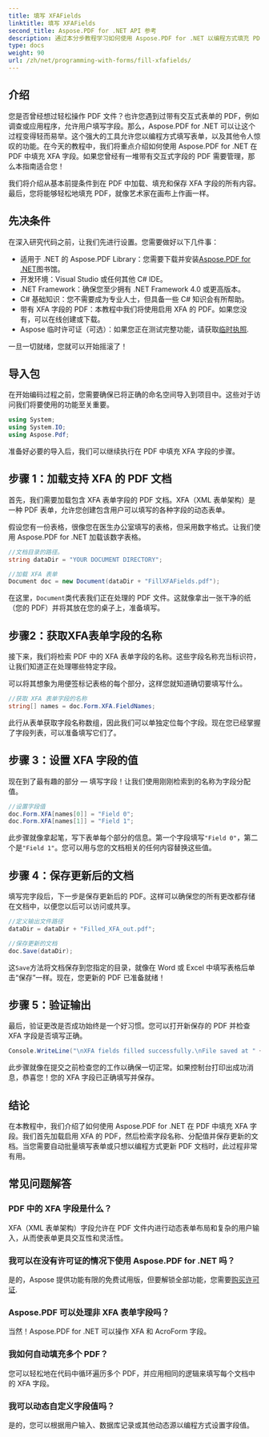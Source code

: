 ```yaml
---
title: 填写 XFAFields
linktitle: 填写 XFAFields
second_title: Aspose.PDF for .NET API 参考
description: 通过本分步教程学习如何使用 Aspose.PDF for .NET 以编程方式填充 PDF 中的 XFA 字段。发现简单、强大的 PDF 操作工具。
type: docs
weight: 90
url: /zh/net/programming-with-forms/fill-xfafields/
---
```

## 介绍

您是否曾经想过轻松操作 PDF 文件？也许您遇到过带有交互式表单的 PDF，例如调查或应用程序，允许用户填写字段。那么，Aspose.PDF for .NET 可以让这个过程变得轻而易举。这个强大的工具允许您以编程方式填写表单，以及其他令人惊叹的功能。在今天的教程中，我们将重点介绍如何使用 Aspose.PDF for .NET 在 PDF 中填充 XFA 字段。如果您曾经有一堆带有交互式字段的 PDF 需要管理，那么本指南适合您！

我们将介绍从基本前提条件到在 PDF 中加载、填充和保存 XFA 字段的所有内容。最后，您将能够轻松地填充 PDF，就像艺术家在画布上作画一样。

## 先决条件

在深入研究代码之前，让我们先进行设置。您需要做好以下几件事：

-  适用于 .NET 的 Aspose.PDF Library：您需要下载并安装[Aspose.PDF for .NET](https://releases.aspose.com/pdf/net/)图书馆。
- 开发环境：Visual Studio 或任何其他 C# IDE。
- .NET Framework：确保您至少拥有 .NET Framework 4.0 或更高版本。
- C# 基础知识：您不需要成为专业人士，但具备一些 C# 知识会有所帮助。
- 带有 XFA 字段的 PDF：本教程中我们将使用启用 XFA 的 PDF。如果您没有，可以在线创建或下载。
-  Aspose 临时许可证（可选）：如果您正在测试完整功能，请获取[临时执照](https://purchase.aspose.com/temporary-license/).

一旦一切就绪，您就可以开始摇滚了！

## 导入包

在开始编码过程之前，您需要确保已将正确的命名空间导入到项目中。这些对于访问我们将要使用的功能至关重要。

```csharp
using System;
using System.IO;
using Aspose.Pdf;
```

准备好必要的导入后，我们可以继续执行在 PDF 中填充 XFA 字段的步骤。

## 步骤 1：加载支持 XFA 的 PDF 文档

首先，我们需要加载包含 XFA 表单字段的 PDF 文档。XFA（XML 表单架构）是一种 PDF 表单，允许您创建包含用户可以填写的各种字段的动态表单。

假设您有一份表格，很像您在医生办公室填写的表格，但采用数字格式。让我们使用 Aspose.PDF for .NET 加载该数字表格。

```csharp
//文档目录的路径。
string dataDir = "YOUR DOCUMENT DIRECTORY";

//加载 XFA 表单
Document doc = new Document(dataDir + "FillXFAFields.pdf");
```

在这里，`Document`类代表我们正在处理的 PDF 文件。这就像拿出一张干净的纸（您的 PDF）并将其放在您的桌子上，准备填写。

## 步骤2：获取XFA表单字段的名称

接下来，我们将检索 PDF 中的 XFA 表单字段的名称。这些字段名称充当标识符，让我们知道正在处理哪些特定字段。

可以将其想象为用便签标记表格的每个部分，这样您就知道确切要填写什么。

```csharp
//获取 XFA 表单字段的名称
string[] names = doc.Form.XFA.FieldNames;
```

此行从表单获取字段名称数组，因此我们可以单独定位每个字段。现在您已经掌握了字段列表，可以准备填写它们了。

## 步骤 3：设置 XFA 字段的值

现在到了最有趣的部分 — 填写字段！让我们使用刚刚检索到的名称为字段分配值。

```csharp
//设置字段值
doc.Form.XFA[names[0]] = "Field 0";
doc.Form.XFA[names[1]] = "Field 1";
```

此步骤就像拿起笔，写下表单每个部分的信息。第一个字段填写`"Field 0"`，第二个是`"Field 1"`。您可以用与您的文档相关的任何内容替换这些值。

## 步骤 4：保存更新后的文档

填写完字段后，下一步是保存更新后的 PDF。这样可以确保您的所有更改都存储在文档中，以便您以后可以访问或共享。

```csharp
//定义输出文件路径
dataDir = dataDir + "Filled_XFA_out.pdf";

//保存更新的文档
doc.Save(dataDir);
```

这`Save`方法将文档保存到您指定的目录，就像在 Word 或 Excel 中填写表格后单击“保存”一样。现在，您更新的 PDF 已准备就绪！

## 步骤 5：验证输出

最后，验证更改是否成功始终是一个好习惯。您可以打开新保存的 PDF 并检查 XFA 字段是否填写正确。

```csharp
Console.WriteLine("\nXFA fields filled successfully.\nFile saved at " + dataDir);
```

此步骤就像在提交之前检查您的工作以确保一切正常。如果控制台打印出成功消息，恭喜您！您的 XFA 字段已正确填写并保存。

## 结论

在本教程中，我们介绍了如何使用 Aspose.PDF for .NET 在 PDF 中填充 XFA 字段。我们首先加载启用 XFA 的 PDF，然后检索字段名称、分配值并保存更新的文档。当您需要自动批量填写表单或只想以编程方式更新 PDF 文档时，此过程非常有用。

## 常见问题解答

### PDF 中的 XFA 字段是什么？
XFA（XML 表单架构）字段允许在 PDF 文件内进行动态表单布局和复杂的用户输入，从而使表单更具交互性和灵活性。

### 我可以在没有许可证的情况下使用 Aspose.PDF for .NET 吗？
是的，Aspose 提供功能有限的免费试用版，但要解锁全部功能，您需要[购买许可证](https://purchase.aspose.com/buy).

### Aspose.PDF 可以处理非 XFA 表单字段吗？
当然！Aspose.PDF for .NET 可以操作 XFA 和 AcroForm 字段。

### 我如何自动填充多个 PDF？
您可以轻松地在代码中循环遍历多个 PDF，并应用相同的逻辑来填写每个文档中的 XFA 字段。

### 我可以动态自定义字段值吗？
是的，您可以根据用户输入、数据库记录或其他动态源以编程方式设置字段值。